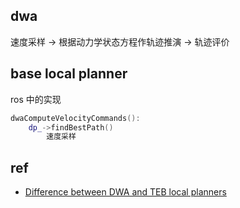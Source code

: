 ## dwa

速度采样 -> 根据动力学状态方程作轨迹推演 -> 轨迹评价

## base local planner

ros 中的实现

```c++
dwaComputeVelocityCommands():
    dp_->findBestPath()
        速度采样
```

##  ref

- [Difference between DWA and TEB local planners](http://files.davidqiu.com/research/tutorials/2018_rosmann_Difference%20between%20DWA%20and%20TEB%20local%20planners.pdf)
